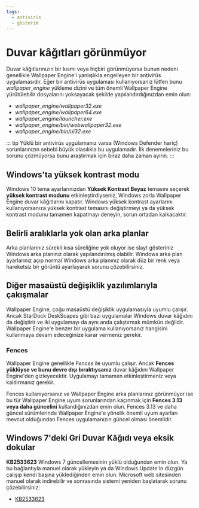 ```yaml
---
tags:
  - antivirüs
  - gösterim
---
```


# Duvar kâğıtları görünmüyor

Duvar kâğıtlarınızın bir kısmı veya hiçbiri görünmüyorsa bunun nedeni genellikle Wallpaper Engine'i yanlışlıkla engelleyen bir antivirüs uygulamasıdır. Eğer bir antivirüs uygulaması kullanıyorsanız lütfen bunu *wallpaper_engine* yükleme dizini ve tüm önemli Wallpaper Engine yürütülebilir dosyalarını yoksayacak şekilde yapılandırdığınızdan emin olun:

* *wallpaper_engine/wallpaper32.exe*
* *wallpaper_engine/wallpaper64.exe*
* *wallpaper_engine/launcher.exe*
* *wallpaper_engine/bin/webwallpaper32.exe*
* *wallpaper_engine/bin/ui32.exe*

::: tip Yüklü bir antivirüs uygulamanız varsa (Windows Defender hariç) sorunlarınızın sebebi büyük olasılıkla bu uygulamadır. İlk denemeleriniz bu sorunu çözmüyorsa bunu araştırmak için biraz daha zaman ayırın.
:::

## Windows'ta yüksek kontrast modu

Windows 10 tema ayarlarınızdan **Yüksek Kontrast Beyaz** temasını seçerek **yüksek kontrast modunu** etkinleştirdiyseniz, Windows zorla Wallpaper Engine duvar kâğıtlarını kapatır. Windows yüksek kontrast ayarlarını kullanıyorsanıza yüksek kontrast temasını değiştirmeyi ya da yüksek kontrast modunu tamamen kapatmayı deneyin, sorun ortadan kalkacaktır.

## Belirli aralıklarla yok olan arka planlar

Arka planlarınız sürekli kısa süreliğine yok oluyor ise slayt gösteriniz Windows arka planınız olarak yapılandırılmış olabilir. Windows arka plan ayarlarınız açıp normal Windows arka planınız olarak düz bir renk veya hareketsiz bir görüntü ayarlayarak sorunu çözebilirsiniz.

## Diğer masaüstü değişiklik yazılımlarıyla çakışmalar

Wallpaper Engine, çoğu masaüstü değişiklik uygulamasıyla uyumlu çalışır. Ancak StarDock DeskScapes gibi bazı uygulamalar Windows duvar kâğıdını da değiştirir ve iki uygulamayı da aynı anda çalıştırmak mümkün değildir. Wallpaper Engine'e benzer bir uygulama kullanıyorsanız hangisini kullanmaya devam edeceğinize karar vermeniz gerekir.

### Fences

Wallpaper Engine genellikle *Fences* ile uyumlu çalışır. Ancak **Fences yüklüyse ve bunu devre dışı bıraktıysanız** duvar kâğıdını Wallpaper Engine'den gizleyecektir. Uygulamayı tamamen etkinleştirmeniz veya kaldırmanız gerekir.

Fences kullanıyorsanız ve Wallpaper Engine arka planlarınız görünmüyor ise bu tür Wallpaper Engine uyum sorunlarından kaçınmak için **Fences 3.13 veya daha güncelini** kullandığınızdan emin olun. Fences 3.13 ve daha güncel sürümlerinde Wallpaper Engine'e yönelik önemli uyum ayarları mevcut olduğundan Fences uygulamanızın güncel olması önemlidir.

## Windows 7'deki Gri Duvar Kâğıdı veya eksik dokular

**KB2533623** Windows 7 güncellemesinin yüklü olduğundan emin olun. Ya bu bağlantıyla manuel olarak yükleyin ya da Windows Update'in düzgün çalışıp kendi başına yüklediğinden emin olun. Microsoft web sitesinden manuel olarak indirebilir ve sonrasında sistemi yeniden başlatarak sorunu çözebilirsiniz:

* [KB2533623](https://support.microsoft.com/tr-tr/help/2533623/microsoft-security-advisory-insecure-library-loading-could-allow-remot)